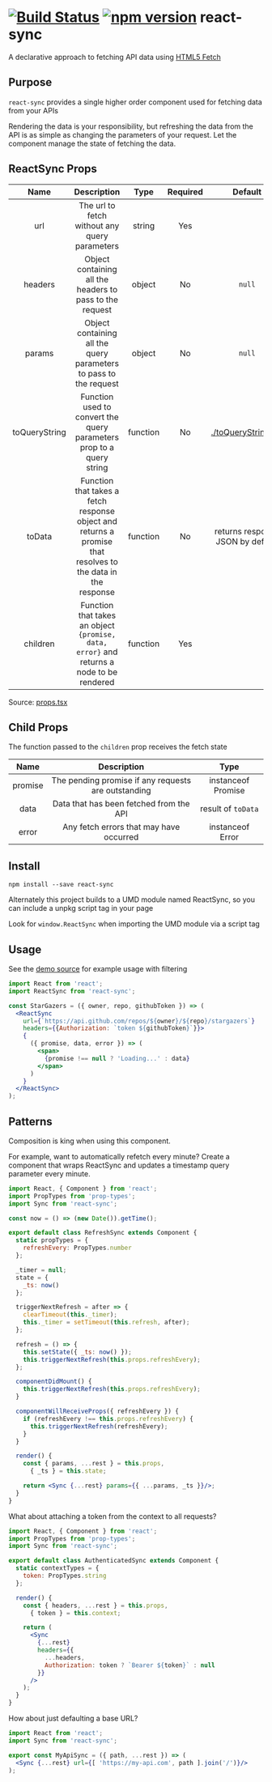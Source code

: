 # [![Build Status](https://travis-ci.org/moodysalem/react-sync.svg)](https://travis-ci.org/moodysalem/react-sync) [![npm version](https://img.shields.io/npm/v/react-sync.svg)](https://www.npmjs.com/package/react-sync) react-sync

A declarative approach to fetching API data using [HTML5 Fetch](https://developer.mozilla.org/en-US/docs/Web/API/Fetch_API)

## Purpose
`react-sync` provides a single higher order component used for fetching data from your APIs
 
Rendering the data is your responsibility, but refreshing the data from the API is as simple as 
changing the parameters of your request. Let the component manage the state of fetching the data.

## ReactSync Props
|          Name          |                                                 Description                                                 |   Type   | Required |              Default             |
|:----------------------:|:-----------------------------------------------------------------------------------------------------------:|:--------:|:--------:|:--------------------------------:|
|           url          |                                The url to fetch without any query parameters                                |  string  |    Yes   |                                  |
|         headers        |                           Object containing all the headers to pass to the request                          |  object  |    No    |               `null`               |
|         params         |                      Object containing all the query parameters to pass to the request                      |  object  |    No    |               `null`               |
|        toQueryString   |                     Function used to convert the query parameters prop to a query string                    | function |    No    |          [./toQueryString.tsx](https://github.com/moodysalem/react-sync/blob/gh-pages/src/toQueryString.js)|
|         toData         | Function that takes a fetch response object and returns a promise that resolves to the data in the response | function |    No    | returns response JSON by default |
|        children        |           Function that takes an object `{promise, data, error}` and returns a node to be rendered          | function |    Yes   |                                  |            

Source: [props.tsx](https://github.com/moodysalem/react-sync/blob/gh-pages/src/props.jsx)

## Child Props

The function passed to the `children` prop receives the fetch state 

|   Name  |                     Description                     |        Type        |
|:-------:|:---------------------------------------------------:|:------------------:|
| promise | The pending promise if any requests are outstanding | instanceof Promise |
|   data  |       Data that has been fetched from the API       | result of `toData` |
|  error  |       Any fetch errors that may have occurred       |  instanceof Error  |


## Install
`npm install --save react-sync`

Alternately this project builds to a UMD module named ReactSync, so you can include a unpkg script tag in your page 

Look for `window.ReactSync` when importing the UMD module via a script tag

## Usage
See the [demo source](https://github.com/moodysalem/react-sync/blob/gh-pages/index.html) for example usage with filtering

```jsx harmony
import React from 'react';
import ReactSync from 'react-sync';

const StarGazers = ({ owner, repo, githubToken }) => (
  <ReactSync 
    url={`https://api.github.com/repos/${owner}/${repo}/stargazers`} 
    headers={{Authorization: `token ${githubToken}`}}>
    {
      ({ promise, data, error }) => (
        <span>
          {promise !== null ? 'Loading...' : data}      
        </span>
      )
    }
  </ReactSync>
);
```

## Patterns
Composition is king when using this component. 

For example, want to automatically refetch every minute? 
Create a component that wraps ReactSync and updates a timestamp query parameter every minute.

```jsx
import React, { Component } from 'react';
import PropTypes from 'prop-types';
import Sync from 'react-sync';

const now = () => (new Date()).getTime();

export default class RefreshSync extends Component {
  static propTypes = {
    refreshEvery: PropTypes.number
  };

  _timer = null;
  state = {
    _ts: now()
  };

  triggerNextRefresh = after => {
    clearTimeout(this._timer);
    this._timer = setTimeout(this.refresh, after);
  };

  refresh = () => {
    this.setState({ _ts: now() });
    this.triggerNextRefresh(this.props.refreshEvery);
  };

  componentDidMount() {
    this.triggerNextRefresh(this.props.refreshEvery);
  }

  componentWillReceiveProps({ refreshEvery }) {
    if (refreshEvery !== this.props.refreshEvery) {
      this.triggerNextRefresh(refreshEvery);
    }
  }

  render() {
    const { params, ...rest } = this.props,
      { _ts } = this.state;

    return <Sync {...rest} params={{ ...params, _ts }}/>;
  }
}
```

What about attaching a token from the context to all requests?

```jsx
import React, { Component } from 'react';
import PropTypes from 'prop-types';
import Sync from 'react-sync';

export default class AuthenticatedSync extends Component {
  static contextTypes = {
    token: PropTypes.string
  };

  render() {
    const { headers, ...rest } = this.props,
      { token } = this.context;

    return (
      <Sync
        {...rest}
        headers={{
          ...headers,
          Authorization: token ? `Bearer ${token}` : null
        }}
      />
    );
  }
}
```
    
How about just defaulting a base URL?

```jsx
import React from 'react';
import Sync from 'react-sync';

export const MyApiSync = ({ path, ...rest }) => (
  <Sync {...rest} url={[ 'https://my-api.com', path ].join('/')}/>
);
```
